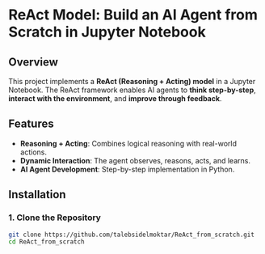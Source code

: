 
# ReAct Model: Build an AI Agent from Scratch in Jupyter Notebook

## Overview  
This project implements a **ReAct (Reasoning + Acting) model** in a Jupyter Notebook. The ReAct framework enables AI agents to **think step-by-step**, **interact with the environment**, and **improve through feedback**.

## Features  
- **Reasoning + Acting**: Combines logical reasoning with real-world actions.  
- **Dynamic Interaction**: The agent observes, reasons, acts, and learns.  
- **AI Agent Development**: Step-by-step implementation in Python.  


## Installation  
### 1. Clone the Repository  
```bash
git clone https://github.com/talebsidelmoktar/ReAct_from_scratch.git
cd ReAct_from_scratch


